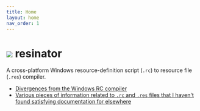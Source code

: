```yaml
---
title: Home
layout: home
nav_order: 1
---
```


![](https://www.ryanliptak.com/images/resinator-dynamic-32.svg) resinator
=========

A cross-platform Windows resource-definition script (`.rc`) to resource file (`.res`) compiler.

- [Divergences from the Windows RC compiler](divergences.md)
- [Various pieces of information related to `.rc` and `.res` files that I haven't found satisfying documentation for elsewhere](windows/windows.md)
